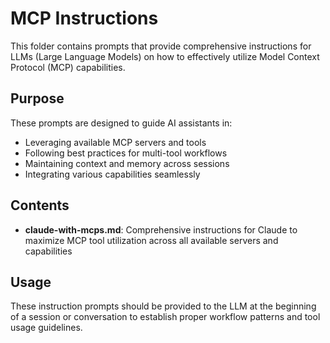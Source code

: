 # MCP Instructions

This folder contains prompts that provide comprehensive instructions for LLMs (Large Language Models) on how to effectively utilize Model Context Protocol (MCP) capabilities.

## Purpose

These prompts are designed to guide AI assistants in:

- Leveraging available MCP servers and tools
- Following best practices for multi-tool workflows
- Maintaining context and memory across sessions
- Integrating various capabilities seamlessly

## Contents

- **claude-with-mcps.md**: Comprehensive instructions for Claude to maximize MCP tool utilization across all available servers and capabilities

## Usage

These instruction prompts should be provided to the LLM at the beginning of a session or conversation to establish proper workflow patterns and tool usage guidelines.
